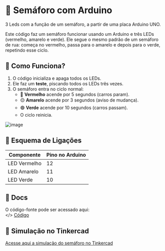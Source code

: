 # 🚦 Semáforo com Arduino

3 Leds com a função de um semáforo, a partir de uma placa Arduino UNO.

Este código faz um semáforo funcionar usando um Arduino e três LEDs (vermelho, amarelo e verde). Ele segue o mesmo padrão de um semáforo de rua: começa no vermelho, passa para o amarelo e depois para o verde, repetindo esse ciclo.

## 📜 Como Funciona?
1. O código inicializa e apaga todos os LEDs.
2. Ele faz um **teste**, piscando todos os LEDs três vezes.
3. O semáforo entra no ciclo normal:
   - 🔴 **Vermelho** acende por 5 segundos (carros param).
   - 🟡 **Amarelo** acende por 3 segundos (aviso de mudança).
   - 🟢 **Verde** acende por 10 segundos (carros passam).
   - O ciclo reinicia.

![image](https://github.com/user-attachments/assets/03e28a82-9871-4c5b-aa9a-74f37bc9ec5e)

## 🔌 Esquema de Ligações  

| Componente       | Pino no Arduino |
|-----------------|----------------|
| LED Vermelho    | 12 |
| LED Amarelo     | 11 |
| LED Verde       | 10 |


## 📂 Docs  
O código-fonte pode ser acessado aqui:  
</> [Código](docs/Código)  
 


## 🔗 Simulação no Tinkercad
[Acesse aqui a simulação do semáforo no Tinkercad](https://www.tinkercad.com/things/kGEixmwBJ3y-semaforo?sharecode=YrhTA40F0SmOKw9J2PJ_9E9tMTLB_BBHsU-VEqxkv5w)

